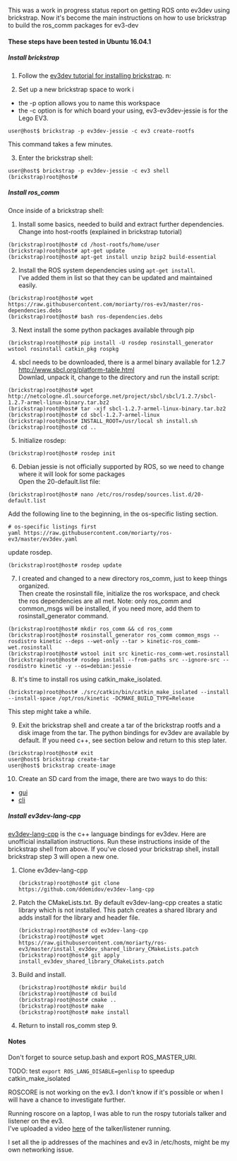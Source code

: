 This was a work in progress status report on getting ROS onto ev3dev using brickstrap. Now it's become the main instructions on how to use brickstrap to build the ros_comm packages for ev3-dev

#### These steps have been tested in Ubuntu 16.04.1

##### Install brickstrap

1. Follow the [ev3dev tutorial for installing brickstrap](http://www.ev3dev.org/docs/tutorials/using-brickstrap-to-cross-compile/). n:
  
2. Set up a new brickstrap space to work i
  - the -p option allows you to name this workspace
  - the -c option is for which board your using, ev3-ev3dev-jessie is for the Lego EV3.
  ```
  user@host$ brickstrap -p ev3dev-jessie -c ev3 create-rootfs
  ```
  This command takes a few minutes.
  
3. Enter the brickstrap shell:

  ```
  user@host$ brickstrap -p ev3dev-jessie -c ev3 shell
  (brickstrap)root@host#
  ```

##### Install ros_comm
Once inside of a brickstrap shell:

1. Install some basics, needed to build and extract further dependencies. Change into host-rootfs (explained in brickstrap tutorial)

  ```
  (brickstrap)root@host# cd /host-rootfs/home/user
  (brickstrap)root@host# apt-get update
  (brickstrap)root@host# apt-get install unzip bzip2 build-essential
  ```

2. Install the ROS system dependencies using ```apt-get install```. <br>
  I've added them in list so that they can be updated and maintained easily. 

  ```
  (brickstrap)root@host# wget https://raw.githubusercontent.com/moriarty/ros-ev3/master/ros-dependencies.debs
  (brickstrap)root@host# bash ros-dependencies.debs
  ```

3. Next install the some python packages available through pip

  ```
  (brickstrap)root@host# pip install -U rosdep rosinstall_generator wstool rosinstall catkin_pkg rospkg
  ```
4. sbcl needs to be downloaded, there is a armel binary available for 1.2.7 <br>
  http://www.sbcl.org/platform-table.html <br>
  Downlad, unpack it, change to the directory and run the install script: <br>

  ```
  (brickstrap)root@host# wget http://netcologne.dl.sourceforge.net/project/sbcl/sbcl/1.2.7/sbcl-1.2.7-armel-linux-binary.tar.bz2
  (brickstrap)root@host# tar -xjf sbcl-1.2.7-armel-linux-binary.tar.bz2
  (brickstrap)root@host# cd sbcl-1.2.7-armel-linux
  (brickstrap)root@host# INSTALL_ROOT=/usr/local sh install.sh
  (brickstrap)root@host# cd ..
  ```

5. Initialize rosdep:

  ```
  (brickstrap)root@host# rosdep init
  ```
  
6. Debian jessie is not officially supported by ROS, so we need to change where it will look for some packages<br>
  Open the 20-default.list file:
  
  ```
  (brickstrap)root@host# nano /etc/ros/rosdep/sources.list.d/20-default.list
  ```
  
  Add the following line to the beginning, in the os-specific listing section.
  ```
  # os-specific listings first
  yaml https://raw.githubusercontent.com/moriarty/ros-ev3/master/ev3dev.yaml
  ```
  
  update rosdep. 
  ```
  (brickstrap)root@host# rosdep update
  ```

7. I created and changed to a new directory ros_comm, just to keep things organized. <br>
  Then create the rosinstall file, initialize the ros workspace, and check the ros dependencies are all met.
  Note: only ros_comm and common_msgs will be installed, if you need more, add them to rosinstall_generator command.

  ```
  (brickstrap)root@host# mkdir ros_comm && cd ros_comm
  (brickstrap)root@host# rosinstall_generator ros_comm common_msgs --rosdistro kinetic --deps --wet-only --tar > kinetic-ros_comm-wet.rosinstall
  (brickstrap)root@host# wstool init src kinetic-ros_comm-wet.rosinstall
  (brickstrap)root@host# rosdep install --from-paths src --ignore-src --rosdistro kinetic -y --os=debian:jessie
  ```

8. It's time to install ros using catkin_make_isolated.

  ```
  (brickstrap)root@host# ./src/catkin/bin/catkin_make_isolated --install --install-space /opt/ros/kinetic -DCMAKE_BUILD_TYPE=Release
  ```
  
  This step might take a while.  

9. Exit the brickstrap shell and create a tar of the brickstrap rootfs and a disk image from the tar.
   The python bindings for ev3dev are available by default. If you need c++, see section below and return to this step later.
  
  ```
  (brickstrap)root@host# exit
  user@host$ brickstrap create-tar
  user@host$ brickstrap create-image
  ```
  

10. Create an SD card from the image, there are two ways to do this:<br>
  - [gui](http://www.ev3dev.org/docs/tutorials/writing-sd-card-image-ubuntu-disk-image-writer/)
  - [cli](http://www.ev3dev.org/docs/tutorials/writing-sd-card-image-linux-command-line/)

##### Install ev3dev-lang-cpp

[ev3dev-lang-cpp](https://github.com/ddemidov/ev3dev-lang-cpp) is the c++ language bindings for ev3dev. Here are unofficial installation instructions. Run these instructions inside of the brickstrap shell from above. If you've closed your brickstrap shell, install brickstrap step 3 will open a new one.

1. Clone ev3dev-lang-cpp

   ```
   (brickstrap)root@host# git clone https://github.com/ddemidov/ev3dev-lang-cpp
   ```
2. Patch the CMakeLists.txt. By default ev3dev-lang-cpp creates a static library which is not installed.
   This patch creates a shared library and adds install for the library and header file.

   ```
   (brickstrap)root@host# cd ev3dev-lang-cpp
   (brickstrap)root@host# wget https://raw.githubusercontent.com/moriarty/ros-ev3/master/install_ev3dev_shared_library_CMakeLists.patch
   (brickstrap)root@host# git apply install_ev3dev_shared_library_CMakeLists.patch
   ```

3. Build and install.

   ```
   (brickstrap)root@host# mkdir build
   (brickstrap)root@host# cd build
   (brickstrap)root@host# cmake ..
   (brickstrap)root@host# make
   (brickstrap)root@host# make install
   ```

4. Return to install ros_comm step 9. 

#### Notes

Don't forget to source setup.bash and export ROS_MASTER_URI.

TODO: test ```export ROS_LANG_DISABLE=genlisp``` to speedup catkin_make_isolated

ROSCORE is not working on the ev3. I don't know if it's possible or when I will have a chance to investigate further. 

Running roscore on a laptop, I was able to run the rospy tutorials talker and listener on the ev3. <br>
I've uploaded a video [here](http://youtu.be/ZgA7DgbuVEs) of the talker/listener running.

I set all the ip addresses of the machines and ev3 in /etc/hosts, might be my own networking issue.

